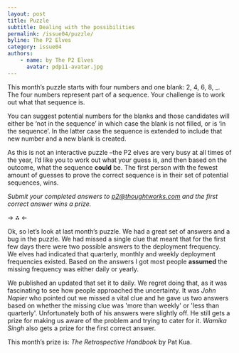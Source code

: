 ```yaml
---
layout: post
title: Puzzle
subtitle: Dealing with the possibilities
permalink: /issue04/puzzle/
byline: The P2 Elves
category: issue04
authors:
    - name: by The P2 Elves
      avatar: pdp11-avatar.jpg
---
```

This month’s puzzle starts with four numbers and one blank: 2, 4, 6, 8, _. The four numbers represent part of a sequence. Your challenge is to work out what that sequence is. 

You can suggest potential numbers for the blanks and those candidates will either be ‘not in the sequence’ in which case the blank is not filled, or is ‘in the sequence’. In the latter case the sequence is extended to include that new number and a new blank is created.

As this is not an interactive puzzle –the P2 elves are very busy at all times of the year, I’d like you to work out what your guess is, and then based on the outcome, what the sequence **could** be. The first person with the fewest amount of guesses to prove the correct sequence is in their set of potential sequences, wins.

*Submit your completed answers to p2@thoughtworks.com and the first correct answer wins a prize.*

-> ⁂ <-

Ok, so let’s look at last month’s puzzle. We had a great set of answers and a bug in the puzzle. We had missed a single clue that meant that for the first few days there were two possible answers to the deployment frequency. We elves had indicated that quarterly, monthly and weekly deployment frequencies existed. Based on the answers I got most people **assumed** the missing frequency was either daily or yearly.

We published an updated that set it to daily. We regret doing that, as it was fascinating to see how people approached the uncertainty. It was *John Napier* who pointed out we missed a vital clue and he gave us two answers based on whether the missing clue was 'more than weekly' or 'less than quarterly'. Unfortunately both of his answers were slightly off. He still gets a prize for making us aware of the problem and trying to cater for it. *Wamika Singh* also gets a prize for the first correct answer.

<div class='normal-gist'><script src="https://gist.github.com/distributedlife/0a0b8b9189908806a93f.js"></script></div>

This month’s prize is: *The Retrospective Handbook* by Pat Kua.
